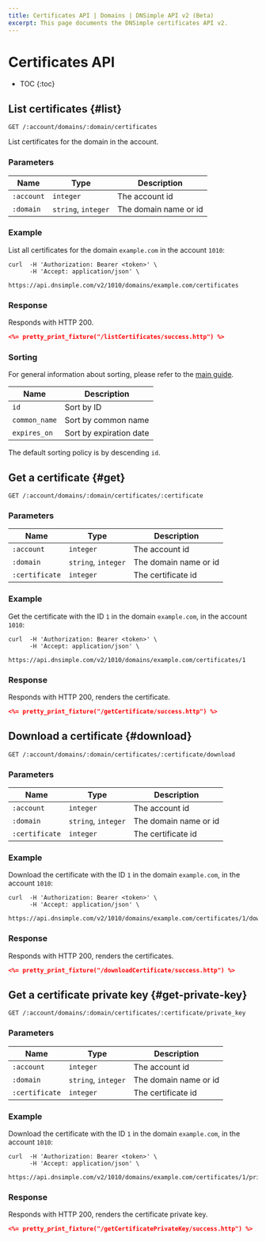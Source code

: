```yaml
---
title: Certificates API | Domains | DNSimple API v2 (Beta)
excerpt: This page documents the DNSimple certificates API v2.
---
```


# Certificates API

* TOC
{:toc}


## List certificates {#list}

    GET /:account/domains/:domain/certificates

List certificates for the domain in the account.

### Parameters

Name | Type | Description
-----|------|------------
`:account` | `integer` | The account id
`:domain` | `string`, `integer` | The domain name or id

### Example

List all certificates for the domain `example.com` in the account `1010`:

    curl  -H 'Authorization: Bearer <token>' \
          -H 'Accept: application/json' \
          https://api.dnsimple.com/v2/1010/domains/example.com/certificates

### Response

Responds with HTTP 200.

~~~json
<%= pretty_print_fixture("/listCertificates/success.http") %>
~~~

### Sorting

For general information about sorting, please refer to the [main guide](/v2/#sorting).

Name | Description
-----|------------
`id` | Sort by ID
`common_name` | Sort by common name
`expires_on` | Sort by expiration date

The default sorting policy is by descending `id`.


## Get a certificate {#get}

    GET /:account/domains/:domain/certificates/:certificate

### Parameters

Name | Type | Description
-----|------|------------
`:account` | `integer` | The account id
`:domain` | `string`, `integer` | The domain name or id
`:certificate` | `integer` | The certificate id

### Example

Get the certificate with the ID `1` in the domain `example.com`, in the account `1010`:

    curl  -H 'Authorization: Bearer <token>' \
          -H 'Accept: application/json' \
          https://api.dnsimple.com/v2/1010/domains/example.com/certificates/1

### Response

Responds with HTTP 200, renders the certificate.

~~~json
<%= pretty_print_fixture("/getCertificate/success.http") %>
~~~


## Download a certificate {#download}

    GET /:account/domains/:domain/certificates/:certificate/download

### Parameters

Name | Type | Description
-----|------|------------
`:account` | `integer` | The account id
`:domain` | `string`, `integer` | The domain name or id
`:certificate` | `integer` | The certificate id

### Example

Download the certificate with the ID `1` in the domain `example.com`, in the account `1010`:

    curl  -H 'Authorization: Bearer <token>' \
          -H 'Accept: application/json' \
          https://api.dnsimple.com/v2/1010/domains/example.com/certificates/1/download

### Response

Responds with HTTP 200, renders the certificates.

~~~json
<%= pretty_print_fixture("/downloadCertificate/success.http") %>
~~~


## Get a certificate private key {#get-private-key}

    GET /:account/domains/:domain/certificates/:certificate/private_key

### Parameters

Name | Type | Description
-----|------|------------
`:account` | `integer` | The account id
`:domain` | `string`, `integer` | The domain name or id
`:certificate` | `integer` | The certificate id

### Example

Download the certificate with the ID `1` in the domain `example.com`, in the account `1010`:

    curl  -H 'Authorization: Bearer <token>' \
          -H 'Accept: application/json' \
          https://api.dnsimple.com/v2/1010/domains/example.com/certificates/1/private_key

### Response

Responds with HTTP 200, renders the certificate private key.

~~~json
<%= pretty_print_fixture("/getCertificatePrivateKey/success.http") %>
~~~
